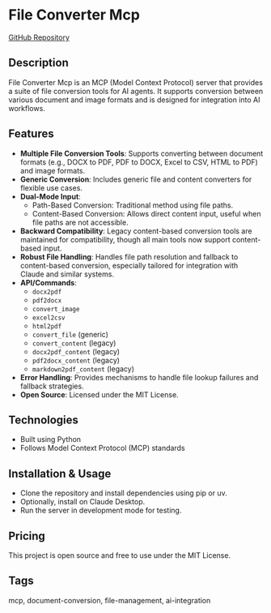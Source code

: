 # File Converter Mcp

[GitHub Repository](https://github.com/wowyuarm/file-converter-mcp)

## Description
File Converter Mcp is an MCP (Model Context Protocol) server that provides a suite of file conversion tools for AI agents. It supports conversion between various document and image formats and is designed for integration into AI workflows.

## Features
- **Multiple File Conversion Tools**: Supports converting between document formats (e.g., DOCX to PDF, PDF to DOCX, Excel to CSV, HTML to PDF) and image formats.
- **Generic Conversion**: Includes generic file and content converters for flexible use cases.
- **Dual-Mode Input**:
  - Path-Based Conversion: Traditional method using file paths.
  - Content-Based Conversion: Allows direct content input, useful when file paths are not accessible.
- **Backward Compatibility**: Legacy content-based conversion tools are maintained for compatibility, though all main tools now support content-based input.
- **Robust File Handling**: Handles file path resolution and fallback to content-based conversion, especially tailored for integration with Claude and similar systems.
- **API/Commands**:
  - `docx2pdf`
  - `pdf2docx`
  - `convert_image`
  - `excel2csv`
  - `html2pdf`
  - `convert_file` (generic)
  - `convert_content` (legacy)
  - `docx2pdf_content` (legacy)
  - `pdf2docx_content` (legacy)
  - `markdown2pdf_content` (legacy)
- **Error Handling**: Provides mechanisms to handle file lookup failures and fallback strategies.
- **Open Source**: Licensed under the MIT License.

## Technologies
- Built using Python
- Follows Model Context Protocol (MCP) standards

## Installation & Usage
- Clone the repository and install dependencies using pip or uv.
- Optionally, install on Claude Desktop.
- Run the server in development mode for testing.

## Pricing
This project is open source and free to use under the MIT License.

## Tags
mcp, document-conversion, file-management, ai-integration